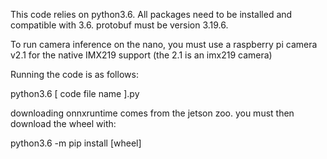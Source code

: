 This code relies on python3.6. All packages need to be installed and compatible with 3.6. protobuf must be version 3.19.6.

To run camera inference on the nano, you must use a raspberry pi camera v2.1 for the native IMX219 support (the 2.1 is an imx219 camera)

Running the code is as follows:

python3.6 [ code file name ].py

downloading onnxruntime comes from the jetson zoo. you must then download the wheel with:

python3.6 -m pip install [wheel]
